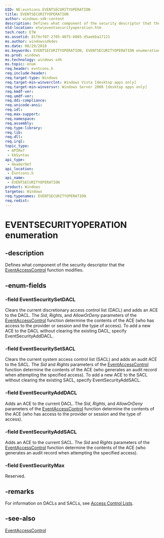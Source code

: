 ```yaml
---
UID: NE:evntcons.EVENTSECURITYOPERATION
title: EVENTSECURITYOPERATION
author: windows-sdk-content
description: Defines what component of the security descriptor that the EventAccessControl function modifies.
old-location: etw\eventsecurityoperation.htm
tech.root: ETW
ms.assetid: 81f6cf07-2705-4075-b085-d5aebba17121
ms.author: windowssdkdev
ms.date: 08/29/2018
ms.keywords: EVENTSECURITYOPERATION, EVENTSECURITYOPERATION enumeration [ETW], EventSecurityAddDACL, EventSecurityAddSACL, EventSecurityMax, EventSecuritySetDACL, EventSecuritySetSACL, base.eventsecurityoperation, etw.eventsecurityoperation, evntcons/EVENTSECURITYOPERATION, evntcons/EventSecurityAddDACL, evntcons/EventSecurityAddSACL, evntcons/EventSecurityMax, evntcons/EventSecuritySetDACL, evntcons/EventSecuritySetSACL
ms.prod: windows
ms.technology: windows-sdk
ms.topic: enum
req.header: evntcons.h
req.include-header: 
req.target-type: Windows
req.target-min-winverclnt: Windows Vista [desktop apps only]
req.target-min-winversvr: Windows Server 2008 [desktop apps only]
req.kmdf-ver: 
req.umdf-ver: 
req.ddi-compliance: 
req.unicode-ansi: 
req.idl: 
req.max-support: 
req.namespace: 
req.assembly: 
req.type-library: 
req.lib: 
req.dll: 
req.irql: 
topic_type:
 - APIRef
 - kbSyntax
api_type:
 - HeaderDef
api_location:
 - Evntcons.h
api_name:
 - EVENTSECURITYOPERATION
product: Windows
targetos: Windows
req.typenames: EVENTSECURITYOPERATION
req.redist: 
---
```


# EVENTSECURITYOPERATION enumeration


## -description


Defines what component of the security descriptor that the <a href="https://msdn.microsoft.com/699bb165-680f-4d3b-8859-959f319ca4be">EventAccessControl</a> function modifies.


## -enum-fields




### -field EventSecuritySetDACL

Clears the current discretionary access control list (DACL) and adds an ACE to the DACL. The <i>Sid</i>, <i>Rights</i>, and <i>AllowOrDeny</i> parameters of the <a href="https://msdn.microsoft.com/699bb165-680f-4d3b-8859-959f319ca4be">EventAccessControl</a> function determine the contents of the ACE (who has access to the provider or session and the type of access). To add a new ACE to the DACL without clearing the existing DACL, specify EventSecurityAddDACL.


### -field EventSecuritySetSACL

Clears the current system access control list (SACL) and adds an audit ACE to the SACL. The <i>Sid</i> and <i>Rights</i> parameters of the <a href="https://msdn.microsoft.com/699bb165-680f-4d3b-8859-959f319ca4be">EventAccessControl</a> function determine the contents of the ACE (who generates an audit record when attempting the specified access). To add a new ACE to the SACL without clearing the existing SACL, specify EventSecurityAddSACL.


### -field EventSecurityAddDACL

Adds an ACE to the current DACL. The <i>Sid</i>, <i>Rights</i>, and <i>AllowOrDeny</i> parameters of the <a href="https://msdn.microsoft.com/699bb165-680f-4d3b-8859-959f319ca4be">EventAccessControl</a> function determine the contents of the ACE (who has access to the provider or session and the type of access). 


### -field EventSecurityAddSACL

Adds an ACE to the current SACL. The <i>Sid</i> and <i>Rights</i> parameters of the <a href="https://msdn.microsoft.com/699bb165-680f-4d3b-8859-959f319ca4be">EventAccessControl</a> function determine the contents of the ACE (who generates an audit record when attempting the specified access).


### -field EventSecurityMax

Reserved.


## -remarks



For information on DACLs and SACLs, see <a href="https://msdn.microsoft.com/c9aff246-fe11-4d82-b944-b10c3d9ae170">Access Control Lists</a>.




## -see-also




<a href="https://msdn.microsoft.com/699bb165-680f-4d3b-8859-959f319ca4be">EventAccessControl</a>
 

 

